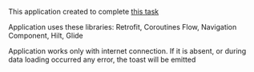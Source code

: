 This application created to complete [this task](./Task.pdf)

Application uses these libraries:
Retrofit, Coroutines Flow, Navigation Component, Hilt, Glide

Application works only with internet connection. If it is absent, or during data loading occurred any error, the toast will be emitted